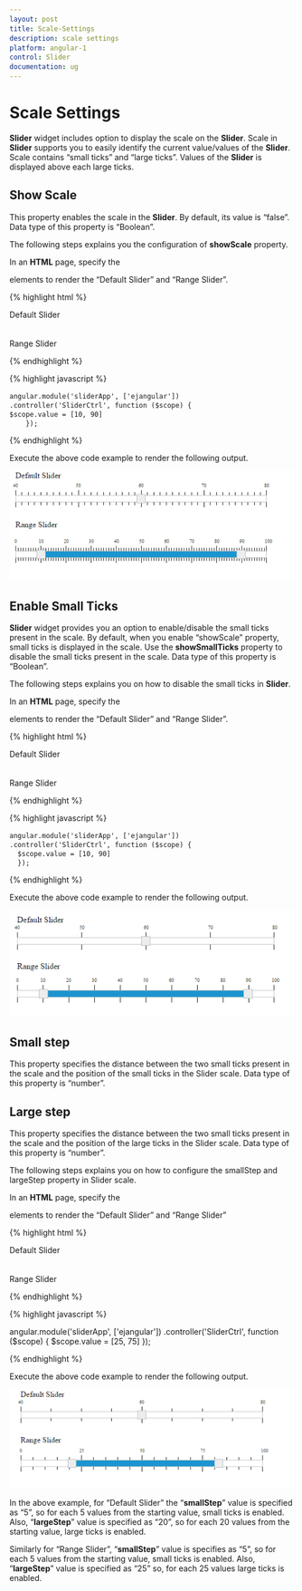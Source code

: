 ```yaml
---
layout: post
title: Scale-Settings
description: scale settings
platform: angular-1
control: Slider
documentation: ug
---
```


# Scale Settings

**Slider** widget includes option to display the scale on the **Slider**. Scale in **Slider** supports you to easily identify the current value/values of the **Slider**. Scale contains “small ticks” and “large ticks”. Values of the **Slider** is displayed above each large ticks.

## Show Scale

This property enables the scale in the **Slider**. By default, its value is “false”. Data type of this property is “Boolean”.

The following steps explains you the configuration of **showScale** property.

In an **HTML** page, specify the **<div>** elements to render the “Default Slider” and “Range Slider”.

{% highlight html %}

<div class="txt">Default Slider</div>
<div id="defaultSlider" ej-slider e-slidertype="Default" e-value="60" e-minvalue="40" e-maxvalue="80" e-showscale="true"></div>
<br />
<br />
<div class="txt">Range Slider</div>
<div id="rangeSlider" ej-slider e-slidertype="Range" e-values="value"  e-showscale="true"></div>
 

{% endhighlight %}

{% highlight javascript %}

    angular.module('sliderApp', ['ejangular'])
    .controller('SliderCtrl', function ($scope) {
    $scope.value = [10, 90]
        });

{% endhighlight %}

Execute the above code example to render the following output.

![](Scale-Settings_images/Scale-Settings_img1.png) 

## Enable Small Ticks

**Slider** widget provides you an option to enable/disable the small ticks present in the scale. By default, when you enable “showScale” property, small ticks is displayed in the scale. Use the **showSmallTicks** property to disable the small ticks present in the scale. Data type of this property is “Boolean”.

The following steps explains you on how to disable the small ticks in **Slider**.

In an **HTML** page, specify the **<div>** elements to render the “Default Slider” and “Range Slider”.

{% highlight html %}


<div class="txt">Default Slider</div>
<div id="defaultSlider" ej-slider e-slidertype="Default" e-value="60" e-minvalue="40" e-maxvalue="80" e-showscale="true" e-showSmallTicks="false"></div>
<br />
<br />
<div class="txt">Range Slider</div>
<div id="rangeSlider" ej-slider e-slidertype="Range" e-values="value" e-showscale="true" e-showSmallTicks="false"></div>



{% endhighlight %}

{% highlight javascript %}

    angular.module('sliderApp', ['ejangular'])
    .controller('SliderCtrl', function ($scope) {
      $scope.value = [10, 90]
      });

{% endhighlight %}

Execute the above code example to render the following output.


![](Scale-Settings_images/Scale-Settings_img2.png) 

## Small step

This property specifies the distance between the two small ticks present in the scale and the position of the small ticks in the Slider scale. Data type of this property is “number”.

## Large step

This property specifies the distance between the two small ticks present in the scale and the position of the large ticks in the Slider scale. Data type of this property is “number”.

The following steps explains you on how to configure the smallStep and largeStep property in Slider scale.

In an **HTML** page, specify the **<div>** elements to render the “Default Slider” and “Range Slider”

{% highlight html %}


<div class="txt">Default Slider</div>
<div id="defaultSlider" ej-slider e-slidertype="Default" e-width="500" e-value="60" e-minvalue="40" e-maxvalue="80" e-showscale="true"  e-smallStep="5" e-largeStep="20"></div>
<br />
<br />
<div class="txt">Range Slider</div>
<div id="rangeSlider" ej-slider e-slidertype="Range" e-values="value" e-width="500" e-showscale="true" e-smallStep="5" e-largeStep="25"></div>


{% endhighlight %}

{% highlight javascript %}

 angular.module('sliderApp', ['ejangular'])
  .controller('SliderCtrl', function ($scope) {
  $scope.value = [25, 75]
     });
        
{% endhighlight %}

Execute the above code example to render the following output.


![](Scale-Settings_images/Scale-Settings_img3.png) 

In the above example, for “Default Slider” the “**smallStep**” value is specified as “5”, so for each 5 values from the starting value, small ticks is enabled. Also, “**largeStep**” value is specified as “20”, so for each 20 values from the starting value, large ticks is enabled.

Similarly for “Range Slider”, “**smallStep**” value is specifies as “5”, so for each 5 values from the starting value, small ticks is enabled. Also, “**largeStep**” value is specified as “25” so, for each 25 values large ticks is enabled.

